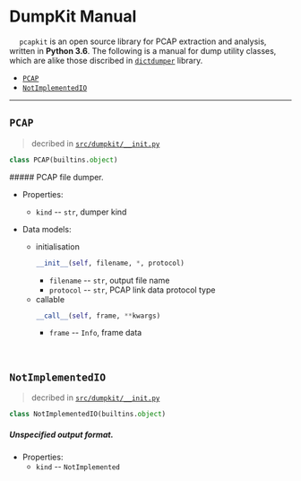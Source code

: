 # DumpKit Manual

&emsp; `pcapkit` is an open source library for PCAP extraction and analysis, written in __Python 3.6__. The following is a manual for dump utility classes, which are alike those discribed in [`dictdumper`](https://github.com/JarryShaw/dictdumper) library.

 - [`PCAP`](#pcap)
 - [`NotImplementedIO`](#notimplementedio)

---

## `PCAP`

 > decribed in [`src/dumpkit/__init.py`](https://github.com/JarryShaw/PyPCAPKit/tree/master/src/dumpkit/__init__.py)

```python
class PCAP(builtins.object)
```

##### PCAP file dumper.

 - Properties:
    * `kind` -- `str`, dumper kind

 - Data models:
    * initialisation
        ```python
        __init__(self, filename, *, protocol)
        ```
        - `filename` -- `str`, output file name
        - `protocol` -- `str`, PCAP link data protocol type
    * callable
        ```python
        __call__(self, frame, **kwargs)
        ```
        - `frame` -- `Info`, frame data

&nbsp;

## `NotImplementedIO`

 > decribed in [`src/dumpkit/__init.py`](https://github.com/JarryShaw/PyPCAPKit/tree/master/src/dumpkit/__init__.py)

```python
class NotImplementedIO(builtins.object)
```

##### Unspecified output format.

 - Properties:
    * `kind` -- `NotImplemented`
